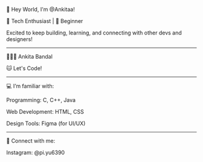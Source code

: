 
👋 Hey World, I'm @Ankitaa!

🚀 Tech Enthusiast | 🧠 Beginner

Excited to keep building, learning, and connecting with other devs and designers!

________________________________________

👩🏻‍💻 Ankita Bandal 

🐱 Let's Code!

________________________________________

💻 I’m familiar with:

Programming: C, C++, Java

Web Development: HTML, CSS

Design Tools: Figma (for UI/UX)

________________________________________

🔗 Connect with me:

Instagram: @pi.yu6390
